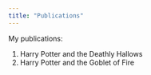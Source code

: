 ```yaml
---
title: "Publications"
---
```


My publications:
1. Harry Potter and the Deathly Hallows
2. Harry Potter and the Goblet of Fire

